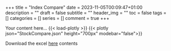 +++
title = "Index Compare"
date = 2023-11-05T00:09:47+01:00
description = ""
draft = false
subtitle = ""
header_img = ""
toc = false
tags = []
categories = []
series = []
comment = true
+++

Your content here...
{{< load-plotly >}}
{{< plotly json="StockCompare.json" height="700px" modebar="false">}}

Download the excel [here](./Stock-Compare.xlsx "")
contents
